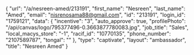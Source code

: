 {
    "url": "\/a\/nesreen-amed\/213191",
    "first_name": "Nesreen",
    "last_name": "Amed",
    "email": "nisrenosama88@gmail.com",
    "id": "213191",
    "login_id": "1759121",
    "data": {
        "incentive": "3",
        "auto_approve": true,
        "profilePhoto": "\/api\/canvas\/logo\/795377496-0.3663877780083.jpg",
        "job_title": "Sales",
        "local_macys_store": "-1",
        "racif_id": "10770135",
        "phone_number": "2107589787",
        "tongal": ""
    },
    "type": "captivate",
    "layout": "ambassador",
    "title": "Nesreen Amed"
}